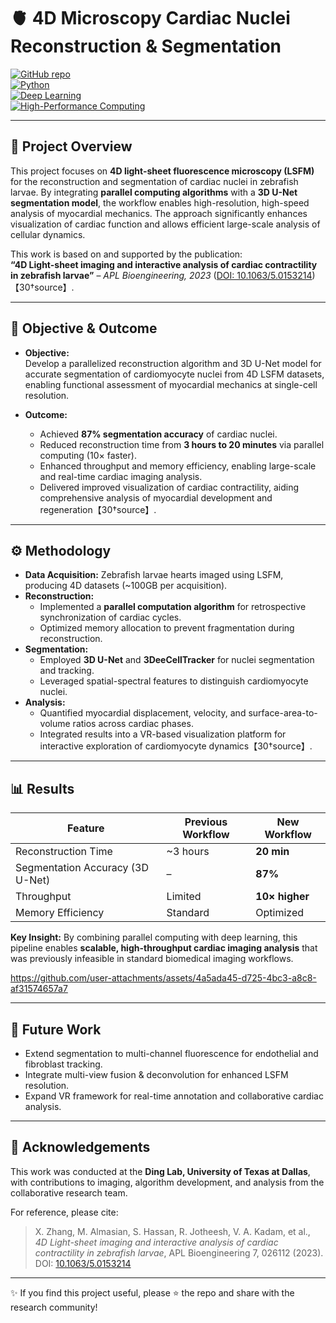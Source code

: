 # 🫀 4D Microscopy Cardiac Nuclei Reconstruction & Segmentation

[![GitHub repo](https://img.shields.io/badge/GitHub-Project-green?logo=github)](https://github.com/vinaykadam007/4D-LSM-Segmentation)  
[![Python](https://img.shields.io/badge/Python-3.8%2B-blue?logo=python)](https://www.python.org/)  
[![Deep Learning](https://img.shields.io/badge/Deep%20Learning-3D%20Unet-orange)]()  
[![High-Performance Computing](https://img.shields.io/badge/Parallel-Computing-lightgrey)]()  

---

## 📌 Project Overview
This project focuses on **4D light-sheet fluorescence microscopy (LSFM)** for the reconstruction and segmentation of cardiac nuclei in zebrafish larvae. By integrating **parallel computing algorithms** with a **3D U-Net segmentation model**, the workflow enables high-resolution, high-speed analysis of myocardial mechanics. The approach significantly enhances visualization of cardiac function and allows efficient large-scale analysis of cellular dynamics.  

This work is based on and supported by the publication:  
**“4D Light-sheet imaging and interactive analysis of cardiac contractility in zebrafish larvae”** – *APL Bioengineering, 2023* ([DOI: 10.1063/5.0153214](https://doi.org/10.1063/5.0153214))【30†source】.

---

## 🎯 Objective & Outcome

- **Objective:**  
  Develop a parallelized reconstruction algorithm and 3D U-Net model for accurate segmentation of cardiomyocyte nuclei from 4D LSFM datasets, enabling functional assessment of myocardial mechanics at single-cell resolution.

- **Outcome:**  
  - Achieved **87% segmentation accuracy** of cardiac nuclei.  
  - Reduced reconstruction time from **3 hours to 20 minutes** via parallel computing (10× faster).  
  - Enhanced throughput and memory efficiency, enabling large-scale and real-time cardiac imaging analysis.  
  - Delivered improved visualization of cardiac contractility, aiding comprehensive analysis of myocardial development and regeneration【30†source】.

---

## ⚙️ Methodology

- **Data Acquisition:** Zebrafish larvae hearts imaged using LSFM, producing 4D datasets (~100GB per acquisition).  
- **Reconstruction:**  
  - Implemented a **parallel computation algorithm** for retrospective synchronization of cardiac cycles.  
  - Optimized memory allocation to prevent fragmentation during reconstruction.  
- **Segmentation:**  
  - Employed **3D U-Net** and **3DeeCellTracker** for nuclei segmentation and tracking.  
  - Leveraged spatial-spectral features to distinguish cardiomyocyte nuclei.  
- **Analysis:**  
  - Quantified myocardial displacement, velocity, and surface-area-to-volume ratios across cardiac phases.  
  - Integrated results into a VR-based visualization platform for interactive exploration of cardiomyocyte dynamics【30†source】.

---

## 📊 Results

| Feature                          | Previous Workflow | New Workflow |
|----------------------------------|------------------|--------------|
| Reconstruction Time              | ~3 hours         | **20 min**   |
| Segmentation Accuracy (3D U-Net) | –                | **87%**      |
| Throughput                       | Limited          | **10× higher**|
| Memory Efficiency                | Standard         | Optimized    |

**Key Insight:** By combining parallel computing with deep learning, this pipeline enables **scalable, high-throughput cardiac imaging analysis** that was previously infeasible in standard biomedical imaging workflows.


https://github.com/user-attachments/assets/4a5ada45-d725-4bc3-a8c8-af31574657a7


---

## 📌 Future Work

- Extend segmentation to multi-channel fluorescence for endothelial and fibroblast tracking.  
- Integrate multi-view fusion & deconvolution for enhanced LSFM resolution.  
- Expand VR framework for real-time annotation and collaborative cardiac analysis.  

---

## 🙌 Acknowledgements
This work was conducted at the **Ding Lab, University of Texas at Dallas**, with contributions to imaging, algorithm development, and analysis from the collaborative research team.  

For reference, please cite:  
> X. Zhang, M. Almasian, S. Hassan, R. Jotheesh, V. A. Kadam, et al.,  
> *4D Light-sheet imaging and interactive analysis of cardiac contractility in zebrafish larvae*, APL Bioengineering 7, 026112 (2023).  
> DOI: [10.1063/5.0153214](https://doi.org/10.1063/5.0153214)

---

✨ If you find this project useful, please ⭐ the repo and share with the research community!
